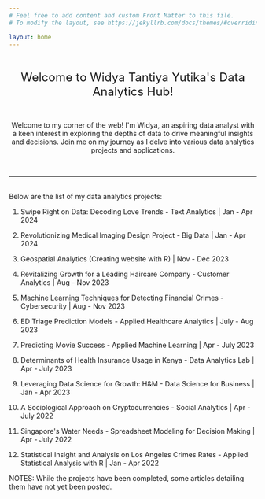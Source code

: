 ```yaml
---
# Feel free to add content and custom Front Matter to this file.
# To modify the layout, see https://jekyllrb.com/docs/themes/#overriding-theme-defaults

layout: home
---
```


<br>
<p style="text-align: center;"><span style="font-size: 24px;">Welcome to Widya Tantiya Yutika's Data Analytics Hub! </span> </p>
<br>
<p style="text-align: center;">Welcome to my corner of the web! I'm Widya, an aspiring data analyst with a keen interest in exploring the depths of data to drive meaningful insights and decisions. Join me on my journey as I delve into various data analytics projects and applications.</p>
<br>

--------------------------------------------------------------------------------------------------------------------
<br>
Below are the list of my data analytics projects:

1. Swipe Right on Data: Decoding Love Trends - Text Analytics <span class="pipe">|</span> Jan - Apr 2024

2. Revolutionizing Medical Imaging Design Project - Big Data <span class="pipe">|</span> Jan - Apr 2024

3. Geospatial Analytics (Creating website with R) <span class="pipe">|</span> Nov - Dec 2023

4. Revitalizing Growth for a Leading Haircare Company - Customer Analytics <span class="pipe">|</span> Aug - Nov 2023

5. Machine Learning Techniques for Detecting Financial Crimes - Cybersecurity <span class="pipe">|</span> Aug - Nov 2023 

6. ED Triage Prediction Models - Applied Healthcare Analytics <span class="pipe">|</span> July - Aug 2023

7. Predicting Movie Success - Applied Machine Learning <span class="pipe">|</span> Apr - July 2023

8. Determinants of Health Insurance Usage in Kenya - Data Analytics Lab <span class="pipe">|</span> Apr - July 2023

9. Leveraging Data Science for Growth: H&M - Data Science for Business <span class="pipe">|</span> Jan - Apr 2023

10. A Sociological Approach on Cryptocurrencies - Social Analytics <span class="pipe">|</span> Apr - July 2022

11. Singapore's Water Needs - Spreadsheet Modeling for Decision Making <span class="pipe">|</span> Apr - July 2022

12. Statistical Insight and Analysis on Los Angeles Crimes Rates - Applied Statistical Analysis with R <span class="pipe">|</span> Jan - Apr 2022


NOTES: While the projects have been completed, some articles detailing them have not yet been posted.